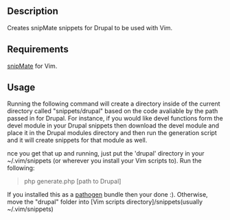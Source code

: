 ## Description
Creates snipMate snippets for Drupal to be used with Vim.

## Requirements
[snipMate](https://github.com/msanders/snipmate.vim) for Vim.

## Usage
Running the following command will create a directory inside of the current directory called "snippets/drupal" based on the code avaliable by the path passed in for Drupal.
For instance, if you would like devel functions form the devel module in your Drupal snippets then download the devel module and place it in the Drupal modules directory
and then run the generation script and it will create snippets for that module as well.

nce you get that up and running, just put the 'drupal' directory in your ~/.vim/snippets (or wherever you install your Vim scripts to).
Run the following:
> php generate.php [path to Drupal]

If you installed this as a [pathogen](https://github.com/tpope/vim-pathogen) bundle then your done :).
Otherwise, move the "drupal" folder into [Vim scripts directory]/snippets(usually ~/.vim/snippets)
